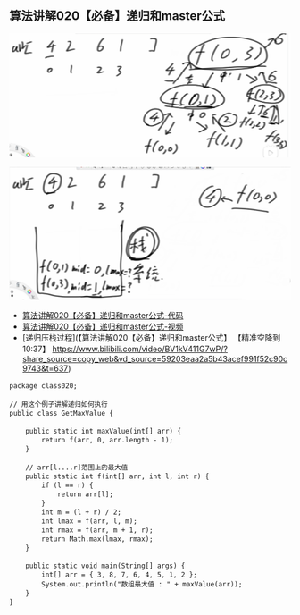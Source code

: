 

## 算法讲解020【必备】递归和master公式

![](../../pictures/recursion_1.png "")

![](../../pictures/recursion_2.png "")

- [算法讲解020【必备】递归和master公式-代码](https://github.com/algorithmzuo/algorithm-journey/blob/main/src/class020/GetMaxValue.java)
- [算法讲解020【必备】递归和master公式-视频](https://www.bilibili.com/video/BV1kV411G7wP/?share_source=copy_web&vd_source=59203eaa2a5b43acef991f52c90c9743)
- [递归压栈过程](【算法讲解020【必备】递归和master公式】 【精准空降到 10:37】 https://www.bilibili.com/video/BV1kV411G7wP/?share_source=copy_web&vd_source=59203eaa2a5b43acef991f52c90c9743&t=637)

```
package class020;

// 用这个例子讲解递归如何执行
public class GetMaxValue {

	public static int maxValue(int[] arr) {
		return f(arr, 0, arr.length - 1);
	}

	// arr[l....r]范围上的最大值
	public static int f(int[] arr, int l, int r) {
		if (l == r) {
			return arr[l];
		}
		int m = (l + r) / 2;
		int lmax = f(arr, l, m);
		int rmax = f(arr, m + 1, r);
		return Math.max(lmax, rmax);
	}

	public static void main(String[] args) {
		int[] arr = { 3, 8, 7, 6, 4, 5, 1, 2 };
		System.out.println("数组最大值 : " + maxValue(arr));
	}
}
```